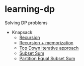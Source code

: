 # learning-dp
Solving DP problems


* Knapsack
    - [Recursion](/Knapsack-0-1/usingRecursion.js)
    - [Recursion + memorization](/Knapsack-0-1/usingMemo.js)
    - [Top Down iterative approach](/Knapsack-0-1/usingTopDown.js)
    - [Subset Sum](/Knapsack-0-1/subsetSum.js)
    - [Partition Equal Subset Sum](/Knapsack-0-1/partitionEqualSubsetSum.js)